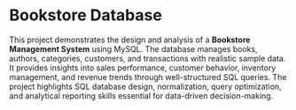 # Bookstore Database
This project demonstrates the design and analysis of a **Bookstore Management System** using MySQL. The database manages books, authors, categories, customers, and transactions with realistic sample data. It provides insights into sales performance, customer behavior, inventory management, and revenue trends through well-structured SQL queries. 
The project highlights SQL database design, normalization, query optimization, and analytical reporting skills essential for data-driven decision-making.
